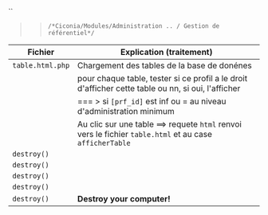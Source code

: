 
 ``
 
   >> ``/*Ciconia/Modules/Administration .. / Gestion de référentiel*/``
  
| Fichier         | Explication (traitement)                                                                               |
| ----------------| ------------------------------                                                                         |
| `table.html.php`| Chargement des tables de la base de donénes  |
|                 |     pour chaque table, tester si ce profil a le droit d'afficher cette table ou nn, si oui, l'afficher  |
|                 |      === > si `[prf_id]` est inf ou = au niveau d'administration minimum                                |
|                 |      Au clic sur une table ==> requete `html` renvoi vers le fichier `table.html` et au case `afficherTable`|
| `destroy()`     |      |
| `destroy()`     |      |
| `destroy()`     |      |
| `destroy()`     |      |
| `destroy()`     | **Destroy your computer!**     |

